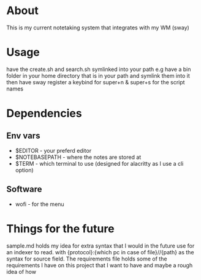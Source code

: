 # About
This is my current notetaking system that integrates with my WM (sway)
# Usage
have the create.sh and search.sh symlinked into your path
e.g have a bin folder in your home directory that is in your path and symlink them into it
then have sway register a keybind for super+n & super+s for the script names
# Dependencies
## Env vars
- $EDITOR - your preferd editor
- $NOTEBASEPATH - where the notes are stored at
- $TERM - which terminal to use (designed for alacritty as I use a cli option)
## Software
- wofi - for the menu
# Things for the future
sample.md holds my idea for extra syntax that I would in the future use for an indexer to read.
with {protocol}:{which pc in case of file}//{path} as the syntax for source field.
The requirements file holds some of the requirements I have on this project that I want to have and maybe a rough idea of how
